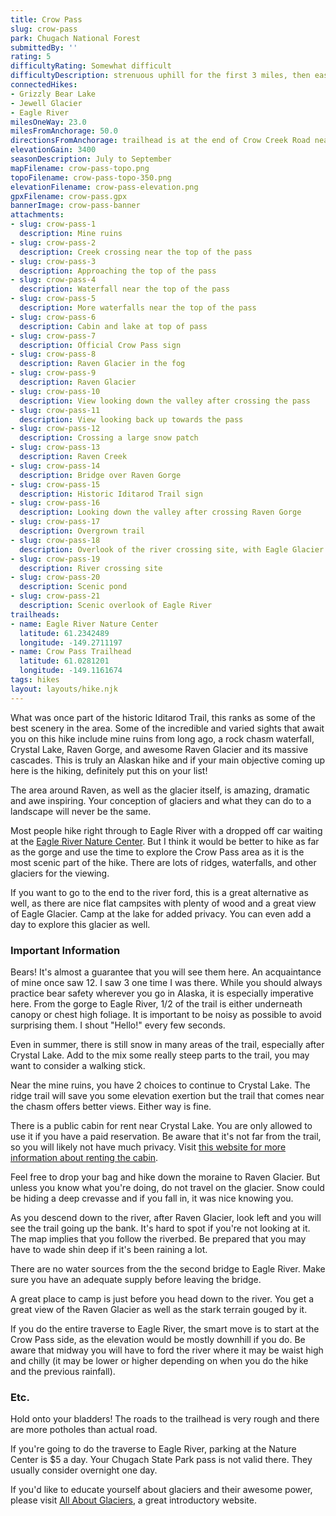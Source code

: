 ```yaml
---
title: Crow Pass
slug: crow-pass
park: Chugach National Forest
submittedBy: ''
rating: 5
difficultyRating: Somewhat difficult
difficultyDescription: strenuous uphill for the first 3 miles, then easy after that.  Overgrown but manageable foliage towards the end.
connectedHikes:
- Grizzly Bear Lake
- Jewell Glacier
- Eagle River
milesOneWay: 23.0
milesFromAnchorage: 50.0
directionsFromAnchorage: trailhead is at the end of Crow Creek Road near Girdwood
elevationGain: 3400
seasonDescription: July to September
mapFilename: crow-pass-topo.png
topoFilename: crow-pass-topo-350.png
elevationFilename: crow-pass-elevation.png
gpxFilename: crow-pass.gpx
bannerImage: crow-pass-banner
attachments:
- slug: crow-pass-1
  description: Mine ruins
- slug: crow-pass-2
  description: Creek crossing near the top of the pass
- slug: crow-pass-3
  description: Approaching the top of the pass
- slug: crow-pass-4
  description: Waterfall near the top of the pass
- slug: crow-pass-5
  description: More waterfalls near the top of the pass
- slug: crow-pass-6
  description: Cabin and lake at top of pass
- slug: crow-pass-7
  description: Official Crow Pass sign
- slug: crow-pass-8
  description: Raven Glacier in the fog
- slug: crow-pass-9
  description: Raven Glacier
- slug: crow-pass-10
  description: View looking down the valley after crossing the pass
- slug: crow-pass-11
  description: View looking back up towards the pass
- slug: crow-pass-12
  description: Crossing a large snow patch
- slug: crow-pass-13
  description: Raven Creek
- slug: crow-pass-14
  description: Bridge over Raven Gorge
- slug: crow-pass-15
  description: Historic Iditarod Trail sign
- slug: crow-pass-16
  description: Looking down the valley after crossing Raven Gorge
- slug: crow-pass-17
  description: Overgrown trail
- slug: crow-pass-18
  description: Overlook of the river crossing site, with Eagle Glacier in the background
- slug: crow-pass-19
  description: River crossing site
- slug: crow-pass-20
  description: Scenic pond
- slug: crow-pass-21
  description: Scenic overlook of Eagle River
trailheads:
- name: Eagle River Nature Center
  latitude: 61.2342489
  longitude: -149.2711197
- name: Crow Pass Trailhead
  latitude: 61.0281201
  longitude: -149.1161674
tags: hikes
layout: layouts/hike.njk
---
```

What was once part of the historic Iditarod Trail, this ranks as some of the best scenery in the area. Some of the incredible and varied sights that await you on this hike include mine ruins from long ago, a rock chasm waterfall, Crystal Lake, Raven Gorge, and awesome Raven Glacier and its massive cascades. This is truly an Alaskan hike and if your main objective coming up here is the hiking, definitely put this on your list! 

The area around Raven, as well as the glacier itself, is amazing, dramatic and awe inspiring. Your conception of glaciers and what they can do to a landscape will never be the same. 

Most people hike right through to Eagle River with a dropped off car waiting at the [Eagle River Nature Center](http://www.ernc.org/). But I think it would be better to hike as far as the gorge and use the time to explore the Crow Pass area as it is the most scenic part of the hike. There are lots of ridges, waterfalls, and other glaciers for the viewing. 

If you want to go to the end to the river ford, this is a great alternative as well, as there are nice flat campsites with plenty of wood and a great view of Eagle Glacier. Camp at the lake for added privacy. You can even add a day to explore this glacier as well.

### Important Information

Bears! It's almost a guarantee that you will see them here. An acquaintance of mine once saw 12. I saw 3 one time I was there. While you should always practice bear safety wherever you go in Alaska, it is especially imperative here. From the gorge to Eagle River, 1/2 of the trail is either underneath canopy or chest high foliage. It is important to be noisy as possible to avoid surprising them. I shout "Hello!" every few seconds.

Even in summer, there is still snow in many areas of the trail, especially after Crystal Lake. Add to the mix some really steep parts to the trail, you may want to consider a walking stick.

Near the mine ruins, you have 2 choices to continue to Crystal Lake. The ridge trail will save you some elevation exertion but the trail that comes near the chasm offers better views. Either way is fine.

There is a public cabin for rent near Crystal Lake. You are only allowed to use it if you have a paid reservation. Be aware that it's not far from the trail, so you will likely not have much privacy. Visit [this website for more information about renting the cabin](http://www.fs.usda.gov/recarea/chugach/recreation/camping-cabins/recarea/?recid=4835&actid=101). 

Feel free to drop your bag and hike down the moraine to Raven Glacier. But unless you know what you're doing, do not travel on the glacier. Snow could be hiding a deep crevasse and if you fall in, it was nice knowing you.

As you descend down to the river, after Raven Glacier, look left and you will see the trail going up the bank. It's hard to spot if you're not looking at it. The map implies that you follow the riverbed. Be prepared that you may have to wade shin deep if it's been raining a lot.

There are no water sources from the the second bridge to Eagle River. Make sure you have an adequate supply before leaving the bridge.

A great place to camp is just before you head down to the river. You get a great view of the Raven Glacier as well as the stark terrain gouged by it.

If you do the entire traverse to Eagle River, the smart move is to start at the Crow Pass side, as the elevation would be mostly downhill if you do. Be aware that midway you will have to ford the river where it may be waist high and chilly (it may be lower or higher depending on when you do the hike and the previous rainfall).

### Etc.

Hold onto your bladders! The roads to the trailhead is very rough and there are more potholes than actual road. 

If you're going to do the traverse to Eagle River, parking at the Nature Center is $5 a day. Your Chugach State Park pass is not valid there. They usually consider overnight one day.

If you'd like to educate yourself about glaciers and their awesome power, please visit [All About Glaciers](http://nsidc.org/glaciers/), a great introductory website.